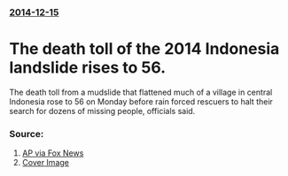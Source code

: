### [2014-12-15](/news/2014/12/15/index.md)

# The death toll of the 2014 Indonesia landslide rises to 56. 

The death toll from a mudslide that flattened much of a village in central Indonesia rose to 56 on Monday before rain forced rescuers to halt their search for dozens of missing people, officials said.


### Source:

1. [AP via Fox News](http://www.foxnews.com/world/2014/12/15/death-toll-from-indonesian-mudslide-rises-to-51-as-rain-halts-search-for-dozens/?intcmp=latestnews)
1. [Cover Image](http://a57.foxnews.com/images.foxnews.com/content/fox-news/world/2014/12/15/death-toll-from-indonesian-mudslide-rises-to-51-as-rain-halts-search-for-dozens/_jcr_content/par/featured-media/media-1.img.jpg/0/0/1449532050799.jpg?ve=1)
